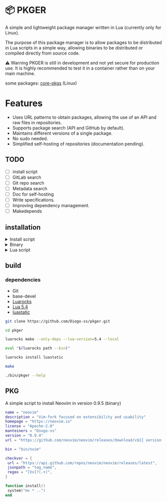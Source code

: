 # 📦 PKGER

A simple and lightweight package manager written in Lua (currently only for Linux).

The purpose of this package manager is to allow packages to be distributed in Lua scripts in a simple way, allowing binaries to be distributed or compiled directly from source code.

⚠️ Warning
PKGER is still in development and not yet secure for production use. It is highly recommended to test it in a container rather than on your main machine.

some packages: [core-pkgs](https://github.com/pkger/core-pkgs.git) (Linux)

# Features

- Uses URL patterns to obtain packages, allowing the use of an API and raw files in repositories.
- Supports package search (API and GitHub by default).
- Maintains different versions of a single package.
- No sudo needed.
- Simplified self-hosting of repositories (documentation pending).

## TODO

- [ ] install script
- [ ] GitLab search
- [ ] Git repo search
- [ ] Metadata search
- [ ] Doc for self-hosting
- [ ] Write specifications.
- [ ] Improving dependency management.
- [ ] Makedepends

## installation

<details> <summary>Install script</summary>
  
```sh
TODO
```

</details>

<details> <summary>Binary</summary>
  
Download the latest version at: [latest](https://github.com/Diogo-ss/pkger/releases/latest)

</details>

<details> <summary>Lua script</summary>
You can use the package manager without compiling.

### dependencies

- Git
- base-devel
- [Lua 5.4](https://www.lua.org/download.html)
- [Luarocks](https://github.com/luarocks/luarocks/wiki/Download)

```sh
git clone https://github.com/Diogo-ss/pkger.git
cd pkger

luarocks make --only-deps --lua-version=5.4 --local

eval "$(luarocks path --bin)"

lua src/main.lua --help
```

</details>

## build

### dependencies

- Git
- base-devel
- [Luarocks](https://github.com/luarocks/luarocks/wiki/Download)
- [Lua 5.4](https://www.lua.org/download.html)
- [luastatic](https://github.com/ers35/luastatic)

```sh
git clone https://github.com/Diogo-ss/pkger.git

cd pkger

luarocks make --only-deps --lua-version=5.4 --local

eval "$(luarocks path --bin)"

luarocks install luastatic

make

./bin/pkger --help
```

## PKG

A simple script to install Neovim in version 0.9.5 (binary)

```lua
name = "neovim"
description = "Vim-fork focused on extensibility and usability"
homepage = "https://neovim.io"
license = "Apache-2.0"
manteiners = "Diogo-ss"
version = "0.9.4"
url = "https://github.com/neovim/neovim/releases/download/v${{ version }}/nvim-linux64.tar.gz"

bin = "bin/nvim"

checkver = {
 url = "https://api.github.com/repos/neovim/neovim/releases/latest",
 jsonpath = "tag_name",
 regex = "[Vv]?(.+)",
}

function install()
 system("mv * ..")
end
```
